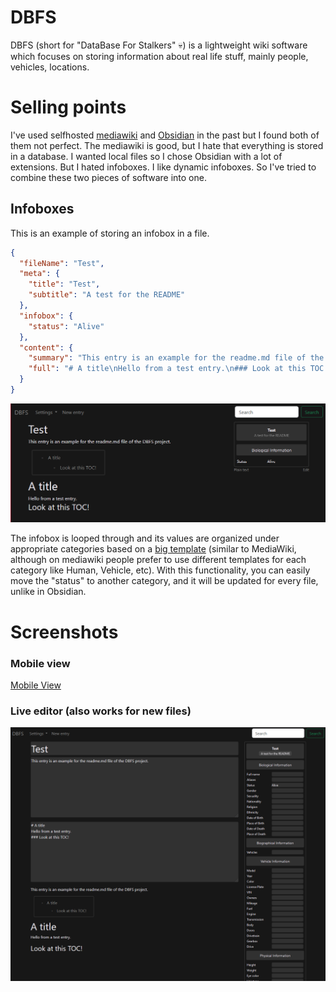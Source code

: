 # DBFS

DBFS (short for "DataBase For Stalkers" 💀) is a lightweight wiki software which focuses on storing information about real life stuff, mainly people, vehicles, locations.

# Selling points

I've used selfhosted [mediawiki](https://www.mediawiki.org/) and [Obsidian](https://obsidian.md/) in the past but I found both of them not perfect. The mediawiki is good, but I hate that everything is stored in a database. I wanted local files so I chose Obsidian with a lot of extensions. But I hated infoboxes. I like dynamic infoboxes. So I've tried to combine these two pieces of software into one.

## Infoboxes

This is an example of storing an infobox in a file.

```json
{
  "fileName": "Test",
  "meta": {
    "title": "Test",
    "subtitle": "A test for the README"
  },
  "infobox": {
    "status": "Alive"
  },
  "content": {
    "summary": "This entry is an example for the readme.md file of the DBFS project.",
    "full": "# A title\nHello from a test entry.\n### Look at this TOC!"
  }
}
```

![Generated Page](.github/renderedPage.png)

The infobox is looped through and its values are organized under appropriate categories based on a [big template](src/infobox.json) (similar to MediaWiki, although on mediawiki people prefer to use different templates for each category like Human, Vehicle, etc). With this functionality, you can easily move the "status" to another category, and it will be updated for every file, unlike in Obsidian.

# Screenshots

### Mobile view

[Mobile View](.github/mobileView.png)

### Live editor (also works for new files)

![Editor](.github/editor.png)
